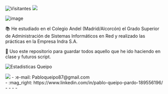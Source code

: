![Visitantes](https://visitor-badge.glitch.me/badge?page_id=pabloqueipo)
<img src="https://user-images.githubusercontent.com/55170175/114474409-87dd6800-9bcc-11eb-9ca0-538bd30ae29b.png" />

![image](https://user-images.githubusercontent.com/55402074/114670572-7054cb00-9d03-11eb-8866-403da1fa1991.png)


:books: He estudiado en el Colegio Andel  (Madrid/Alcorcón) el Grado Superior de Administración de Sistemas Informáticos en Red y realizado las prácticas en la Empresa Indra S.A.

:microscope: Uso este repositorio para guardar todos aquello que he ido haciendo en clase y futuros script.


![Estadisticas Queipo](https://github-readme-stats.vercel.app/api?username=pabloqueipo&show_icons=true&theme=radical)

<img src="https://user-images.githubusercontent.com/55170175/114474409-87dd6800-9bcc-11eb-9ca0-538bd30ae29b.png" />
- :e-mail:  Pabloqueipo87@gmail.com </br>
- :mag_right: 	https://www.linkedin.com/in/pablo-queipo-pardo-189556196/ 
- 
- 
- 
- 


